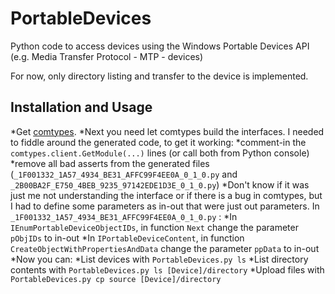 PortableDevices
===============

Python code to access devices using the Windows Portable Devices API  (e.g. Media Transfer Protocol - MTP - devices)

For now, only directory listing and transfer to the device is implemented.

Installation and Usage
----------------------

*Get [comtypes](https://pypi.python.org/pypi/comtypes).
*Next you need let comtypes build the interfaces. I needed to fiddle around the generated code, to get it working:
 *comment-in the `comtypes.client.GetModule(...)` lines (or call both from Python console)
 *remove all bad asserts from the generated files (`_1F001332_1A57_4934_BE31_AFFC99F4EE0A_0_1_0.py` and `_2B00BA2F_E750_4BEB_9235_97142EDE1D3E_0_1_0.py`)
 *Don't know if it was just me not understanding the interface or if there is a bug in comtypes, but I had to define some parameters as in-out that were just out parameters. In `_1F001332_1A57_4934_BE31_AFFC99F4EE0A_0_1_0.py` :
  *In `IEnumPortableDeviceObjectIDs`, in function `Next` change the parameter `pObjIDs` to in-out
  *In `IPortableDeviceContent`, in function `CreateObjectWithPropertiesAndData` change the parameter `ppData` to in-out
*Now you can:
 *List devices with `PortableDevices.py ls`
 *List directory contents with `PortableDevices.py ls [Device]/directory`
 *Upload files with `PortableDevices.py cp source [Device]/directory`
